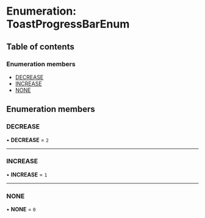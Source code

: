 # Enumeration: ToastProgressBarEnum

## Table of contents

### Enumeration members

- [DECREASE](../wiki/ToastProgressBarEnum#decrease)
- [INCREASE](../wiki/ToastProgressBarEnum#increase)
- [NONE](../wiki/ToastProgressBarEnum#none)

## Enumeration members

### DECREASE

• **DECREASE** = `2`

___

### INCREASE

• **INCREASE** = `1`

___

### NONE

• **NONE** = `0`
